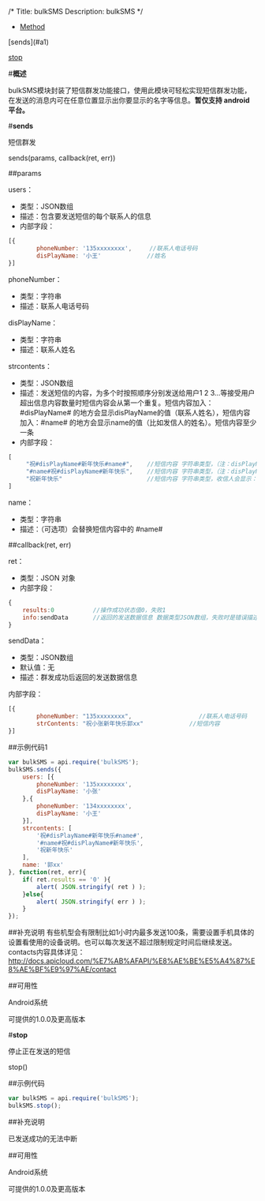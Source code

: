 /*
Title: bulkSMS
Description: bulkSMS
*/

<ul id="tab" class="clearfix">
	<li class="active"><a href="#method-content">Method</a></li>
	
</ul>
<div id="method-content">

<div class="outline">
[sends](#a1)

[stop](#a2)

</div>


#**概述**

bulkSMS模块封装了短信群发功能接口，使用此模块可轻松实现短信群发功能，在发送的消息内可在任意位置显示出你要显示的名字等信息。**暂仅支持 android 平台。**

#**sends**<div id="a1"></div>

短信群发

sends(params, callback(ret, err))

##params

users：

- 类型：JSON数组
- 描述：包含要发送短信的每个联系人的信息
- 内部字段：

```js
[{
	    phoneNumber: '135xxxxxxxx',     //联系人电话号码
	    disPlayName: '小王'             //姓名
}]
```

phoneNumber：

- 类型：字符串
- 描述：联系人电话号码

disPlayName：

- 类型：字符串
- 描述：联系人姓名

strcontents：

- 类型：JSON数组
- 描述：发送短信的内容，为多个时按照顺序分别发送给用户1 2 3...等接受用户超出信息内容数量时短信内容会从第一个重复。短信内容加入：#disPlayName# 的地方会显示disPlayName的值（联系人姓名），短信内容加入：#name# 的地方会显示name的值（比如发信人的姓名）。短信内容至少一条
- 内部字段：

```js
[
	 "祝#disPlayName#新年快乐#name#",    //短信内容 字符串类型，（注：disPlayName值是小王，name值是郭xx时）收信人会显示：祝小王新年快乐郭xx
	 "#name#祝#disPlayName#新年快乐",    //短信内容 字符串类型，（注：disPlayName值是小王，name值是郭xx时）收信人会显示：郭xx祝小王新年快乐
	 "祝新年快乐"                        //短信内容 字符串类型，收信人会显示：祝新年快乐
]
```

name：
- 类型：字符串
- 描述：（可选项）会替换短信内容中的 #name#


##callback(ret, err)

ret：

- 类型：JSON 对象
- 内部字段：

```js
{
	results:0           //操作成功状态值0，失败1
	info:sendData       //返回的发送数据信息 数据类型JSON数组，失败时是错误描述
}
```


sendData：
- 类型：JSON数组
- 默认值：无
- 描述：群发成功后返回的发送数据信息

内部字段：
```js
[{
	    phoneNumber: "135xxxxxxxx",                   //联系人电话号码
	    strContents: "祝小张新年快乐郭xx"             //短信内容
}]
```

##示例代码1
```js
var bulkSMS = api.require('bulkSMS');
bulkSMS.sends({
    users: [{
        phoneNumber: '135xxxxxxxx',
        disPlayName: '小张'
    },{
        phoneNumber: '134xxxxxxxx',
        disPlayName: '小王'
    }],
    strcontents: [
        '祝#disPlayName#新年快乐#name#',
        '#name#祝#disPlayName#新年快乐',
        '祝新年快乐'
    ],
    name: '郭xx'
}, function(ret, err){		
    if( ret.results == '0' ){
        alert( JSON.stringify( ret ) );
    }else{
        alert( JSON.stringify( err ) );
    }
});
```

##补充说明
有些机型会有限制比如1小时内最多发送100条，需要设置手机具体的设置看使用的设备说明。也可以每次发送不超过限制规定时间后继续发送。
contacts内容具体详见：http://docs.apicloud.com/%E7%AB%AFAPI/%E8%AE%BE%E5%A4%87%E8%AE%BF%E9%97%AE/contact

##可用性

Android系统

可提供的1.0.0及更高版本


#**stop**<div id="a2"></div>

停止正在发送的短信

stop()

##示例代码

```js
var bulkSMS = api.require('bulkSMS');
bulkSMS.stop();
```

##补充说明

已发送成功的无法中断

##可用性

Android系统

可提供的1.0.0及更高版本